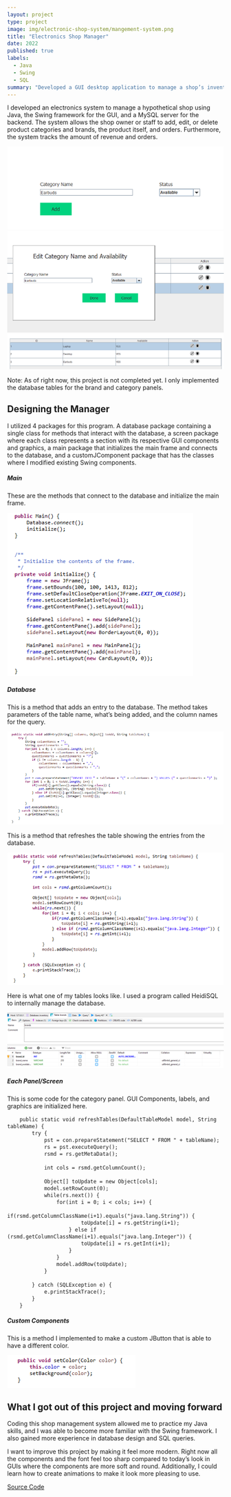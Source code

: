 ```yaml
---
layout: project
type: project
image: img/electronic-shop-system/mangement-system.png
title: "Electronics Shop Manager"
date: 2022
published: true
labels:
  - Java
  - Swing
  - SQL
summary: "Developed a GUI desktop application to manage a shop’s inventory and customer orders"
---
```

I developed an electronics system to manage a hypothetical shop using Java, the Swing framework for the GUI, and a MySQL server for the backend. The system allows the shop owner or staff to add, edit, or delete product categories and brands, the product itself, and orders. Furthermore, the system tracks the amount of revenue and orders.

<img src= "../img/electronic-shop-system/add-button.png">
<img src= "../img/electronic-shop-system/edit-button.png">
<img src= "../img/electronic-shop-system/table.png">

Note: As of right now, this project is not completed yet. I only implemented the database tables for the brand and category panels.

## Designing the Manager

I utilized 4 packages for this program. A database package containing a single class for methods that interact with the database, a screen package where each class represents a section with its respective GUI components and graphics, a main package that initializes the main frame and connects to the database, and a customJComponent package that has the classes where I modified existing Swing components.

##### Main

These are the methods that connect to the database and initialize the main frame.

<img src= "../img/electronic-shop-system/start.png">

##### Database

This is a method that adds an entry to the database. The method takes parameters of the table name, what’s being added, and the column names for the query.

<img src= "../img/electronic-shop-system/add-method.png">

This is a method that refreshes the table showing the entries from the database.

<img src= "../img/electronic-shop-system/refresh.png">

Here is what one of my tables looks like. I used a program called HeidiSQL to internally manage the database.

<img src= "../img/electronic-shop-system/heidisql.png">

##### Each Panel/Screen

This is some code for the category panel. GUI Components, labels, and graphics are initialized here.

```
	public static void refreshTables(DefaultTableModel model, String tableName) {
		try {
			pst = con.prepareStatement("SELECT * FROM " + tableName);
			rs = pst.executeQuery();
			rsmd = rs.getMetaData();
			
			int cols = rsmd.getColumnCount();
			
			Object[] toUpdate = new Object[cols];
			model.setRowCount(0);
			while(rs.next()) {
				for(int i = 0; i < cols; i++) {
					if(rsmd.getColumnClassName(i+1).equals("java.lang.String")) {
						toUpdate[i] = rs.getString(i+1);
					} else if (rsmd.getColumnClassName(i+1).equals("java.lang.Integer")) {
						toUpdate[i] = rs.getInt(i+1);
					}
				}
				model.addRow(toUpdate);
			}
			
		} catch (SQLException e) {
			e.printStackTrace();
		}
	}
```
##### Custom Components

This is a method I implemented to make a custom JButton that is able to have a different color.

<img src= "../img/electronic-shop-system/set-color.png">

## What I got out of this project and moving forward

Coding this shop management system allowed me to practice my Java skills, and I was able to become more familiar with the Swing framework. I also gained more experience in database design and SQL queries.

I want to improve this project by making it feel more modern. Right now all the components and the font feel too sharp compared to today’s look in GUIs where the components are more soft and round. Additionally, I could learn how to create animations to make it look more pleasing to use.

[Source Code](https://github.com/josephaverion/ElectronicsShopManager/tree/master/Electronics%20Shop%20Management%20System/src)
